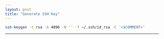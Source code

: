 ```yaml
---
layout: post
title: "Generate SSH Key"
---
```


```bash
ssh-keygen -t rsa -b 4096 -N '' -f ~/.ssh/id_rsa -C '<$COMMENT>'
```

---
